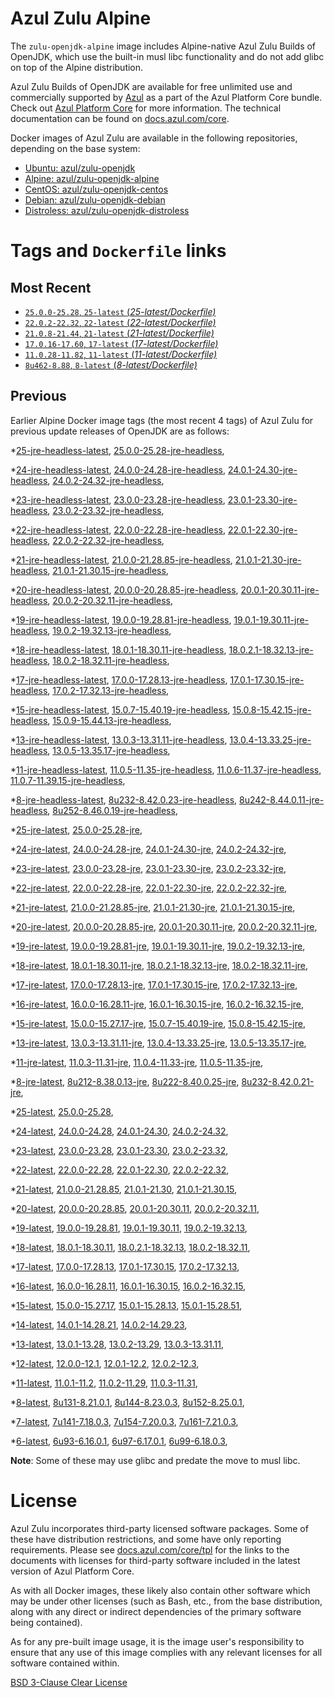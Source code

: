 Azul Zulu Alpine
================

The `zulu-openjdk-alpine` image includes Alpine-native Azul Zulu Builds of OpenJDK, which use the built-in musl libc functionality
and do not add glibc on top of the Alpine distribution.

Azul Zulu Builds of OpenJDK are available for free unlimited use and commercially supported by [Azul][1] as a part of the Azul Platform Core bundle.
Check out [Azul Platform Core][2] for more information. The technical documentation can be found on [docs.azul.com/core][3].

Docker images of Azul Zulu are available in the following repositories, depending on the base system:

  * [Ubuntu: azul/zulu-openjdk][4]
  * [Alpine: azul/zulu-openjdk-alpine][5]
  * [CentOS: azul/zulu-openjdk-centos][6]
  * [Debian: azul/zulu-openjdk-debian][7]
  * [Distroless: azul/zulu-openjdk-distroless][8]

Tags and `Dockerfile` links
===========================

Most Recent
-----------


  * [`25.0.0-25.28`, `25-latest` (*25-latest/Dockerfile)*][38]
  * [`22.0.2-22.32`, `22-latest` (*22-latest/Dockerfile)*][62]
  * [`21.0.8-21.44`, `21-latest` (*21-latest/Dockerfile)*][72]
  * [`17.0.16-17.60`, `17-latest` (*17-latest/Dockerfile)*][133]
  * [`11.0.28-11.82`, `11-latest` (*11-latest/Dockerfile)*][269]
  * [`8u462-8.88`, `8-latest` (*8-latest/Dockerfile)*][359]

Previous
--------

Earlier Alpine Docker image tags (the most recent 4 tags) of Azul Zulu for previous update releases of OpenJDK are as follows:


  *[25-jre-headless-latest][11],
  [25.0.0-25.28-jre-headless][41],
  
  *[24-jre-headless-latest][12],
  [24.0.0-24.28-jre-headless][45],
  [24.0.1-24.30-jre-headless][47],
  [24.0.2-24.32-jre-headless][49],
  
  *[23-jre-headless-latest][13],
  [23.0.0-23.28-jre-headless][55],
  [23.0.1-23.30-jre-headless][57],
  [23.0.2-23.32-jre-headless][61],
  
  *[22-jre-headless-latest][14],
  [22.0.0-22.28-jre-headless][63],
  [22.0.1-22.30-jre-headless][67],
  [22.0.2-22.32-jre-headless][71],
  
  *[21-jre-headless-latest][15],
  [21.0.0-21.28.85-jre-headless][73],
  [21.0.1-21.30-jre-headless][77],
  [21.0.1-21.30.15-jre-headless][79],
  
  
  
  
  
  
  
  
  *[20-jre-headless-latest][16],
  [20.0.0-20.28.85-jre-headless][106],
  [20.0.1-20.30.11-jre-headless][108],
  [20.0.2-20.32.11-jre-headless][112],
  
  *[19-jre-headless-latest][17],
  [19.0.0-19.28.81-jre-headless][114],
  [19.0.1-19.30.11-jre-headless][118],
  [19.0.2-19.32.13-jre-headless][122],
  
  *[18-jre-headless-latest][18],
  [18.0.1-18.30.11-jre-headless][124],
  [18.0.2.1-18.32.13-jre-headless][128],
  [18.0.2-18.32.11-jre-headless][130],
  
  *[17-jre-headless-latest][19],
  [17.0.0-17.28.13-jre-headless][134],
  [17.0.1-17.30.15-jre-headless][139],
  [17.0.2-17.32.13-jre-headless][142],
  
  
  
  
  
  
  
  
  
  
  
  
  
  
  
  
  
  
  *[15-jre-headless-latest][20],
  [15.0.7-15.40.19-jre-headless][212],
  [15.0.8-15.42.15-jre-headless][216],
  [15.0.9-15.44.13-jre-headless][218],
  
  
  *[13-jre-headless-latest][21],
  [13.0.3-13.31.11-jre-headless][229],
  [13.0.4-13.33.25-jre-headless][234],
  [13.0.5-13.35.17-jre-headless][237],
  
  
  
  
  
  
  
  
  
  
  *[11-jre-headless-latest][22],
  [11.0.5-11.35-jre-headless][276],
  [11.0.6-11.37-jre-headless][281],
  [11.0.7-11.39.15-jre-headless][284],
  
  
  
  
  
  
  
  
  
  
  
  
  
  
  
  
  
  
  
  
  
  
  
  
  
  *[8-jre-headless-latest][23],
  [8u232-8.42.0.23-jre-headless][376],
  [8u242-8.44.0.11-jre-headless][379],
  [8u252-8.46.0.19-jre-headless][381],
  
  
  
  
  
  
  
  
  
  
  
  
  
  
  
  
  
  
  
  
  
  
  
  
  
  *[25-jre-latest][24],
  [25.0.0-25.28-jre][39],
  
  *[24-jre-latest][25],
  [24.0.0-24.28-jre][44],
  [24.0.1-24.30-jre][46],
  [24.0.2-24.32-jre][50],
  
  *[23-jre-latest][26],
  [23.0.0-23.28-jre][53],
  [23.0.1-23.30-jre][58],
  [23.0.2-23.32-jre][60],
  
  *[22-jre-latest][27],
  [22.0.0-22.28-jre][65],
  [22.0.1-22.30-jre][66],
  [22.0.2-22.32-jre][70],
  
  *[21-jre-latest][28],
  [21.0.0-21.28.85-jre][75],
  [21.0.1-21.30-jre][76],
  [21.0.1-21.30.15-jre][81],
  
  
  
  
  
  
  
  
  *[20-jre-latest][29],
  [20.0.0-20.28.85-jre][105],
  [20.0.1-20.30.11-jre][109],
  [20.0.2-20.32.11-jre][111],
  
  *[19-jre-latest][30],
  [19.0.0-19.28.81-jre][116],
  [19.0.1-19.30.11-jre][117],
  [19.0.2-19.32.13-jre][120],
  
  *[18-jre-latest][31],
  [18.0.1-18.30.11-jre][126],
  [18.0.2.1-18.32.13-jre][127],
  [18.0.2-18.32.11-jre][131],
  
  *[17-jre-latest][32],
  [17.0.0-17.28.13-jre][136],
  [17.0.1-17.30.15-jre][137],
  [17.0.2-17.32.13-jre][141],
  
  
  
  
  
  
  
  
  
  
  
  
  
  
  
  
  
  
  *[16-jre-latest][33],
  [16.0.0-16.28.11-jre][196],
  [16.0.1-16.30.15-jre][197],
  [16.0.2-16.32.15-jre][200],
  
  *[15-jre-latest][34],
  [15.0.0-15.27.17-jre][202],
  [15.0.7-15.40.19-jre][211],
  [15.0.8-15.42.15-jre][215],
  
  
  
  *[13-jre-latest][35],
  [13.0.3-13.31.11-jre][231],
  [13.0.4-13.33.25-jre][233],
  [13.0.5-13.35.17-jre][236],
  
  
  
  
  
  
  
  
  
  
  *[11-jre-latest][36],
  [11.0.3-11.31-jre][272],
  [11.0.4-11.33-jre][275],
  [11.0.5-11.35-jre][277],
  
  
  
  
  
  
  
  
  
  
  
  
  
  
  
  
  
  
  
  
  
  
  
  
  
  
  
  
  *[8-jre-latest][37],
  [8u212-8.38.0.13-jre][369],
  [8u222-8.40.0.25-jre][370],
  [8u232-8.42.0.21-jre][373],
  
  
  
  
  
  
  
  
  
  
  
  
  
  
  
  
  
  
  
  
  
  
  
  
  
  
  
  
  
  *[25-latest][38],
  [25.0.0-25.28][40],
  
  *[24-latest][42],
  [24.0.0-24.28][43],
  [24.0.1-24.30][48],
  [24.0.2-24.32][51],
  
  *[23-latest][52],
  [23.0.0-23.28][54],
  [23.0.1-23.30][56],
  [23.0.2-23.32][59],
  
  *[22-latest][62],
  [22.0.0-22.28][64],
  [22.0.1-22.30][68],
  [22.0.2-22.32][69],
  
  *[21-latest][72],
  [21.0.0-21.28.85][74],
  [21.0.1-21.30][78],
  [21.0.1-21.30.15][80],
  
  
  
  
  
  
  
  
  *[20-latest][103],
  [20.0.0-20.28.85][104],
  [20.0.1-20.30.11][107],
  [20.0.2-20.32.11][110],
  
  *[19-latest][113],
  [19.0.0-19.28.81][115],
  [19.0.1-19.30.11][119],
  [19.0.2-19.32.13][121],
  
  *[18-latest][123],
  [18.0.1-18.30.11][125],
  [18.0.2.1-18.32.13][129],
  [18.0.2-18.32.11][132],
  
  *[17-latest][133],
  [17.0.0-17.28.13][135],
  [17.0.1-17.30.15][138],
  [17.0.2-17.32.13][140],
  
  
  
  
  
  
  
  
  
  
  
  
  
  
  
  
  
  
  *[16-latest][194],
  [16.0.0-16.28.11][195],
  [16.0.1-16.30.15][198],
  [16.0.2-16.32.15][199],
  
  *[15-latest][201],
  [15.0.0-15.27.17][203],
  [15.0.1-15.28.13][204],
  [15.0.1-15.28.51][205],
  
  
  
  
  
  
  
  
  
  
  *[14-latest][223],
  [14.0.1-14.28.21][224],
  [14.0.2-14.29.23][225],
  
  *[13-latest][226],
  [13.0.1-13.28][227],
  [13.0.2-13.29][228],
  [13.0.3-13.31.11][230],
  
  
  
  
  
  
  
  
  
  
  
  
  *[12-latest][265],
  [12.0.0-12.1][266],
  [12.0.1-12.2][267],
  [12.0.2-12.3][268],
  
  *[11-latest][269],
  [11.0.1-11.2][270],
  [11.0.2-11.29][271],
  [11.0.3-11.31][273],
  
  
  
  
  
  
  
  
  
  
  
  
  
  
  
  
  
  
  
  
  
  
  
  
  
  
  
  
  
  
  *[8-latest][359],
  [8u131-8.21.0.1][360],
  [8u144-8.23.0.3][361],
  [8u152-8.25.0.1][362],
  
  
  
  
  
  
  
  
  
  
  
  
  
  
  
  
  
  
  
  
  
  
  
  
  
  
  
  
  
  
  
  
  
  
  
  
  
  *[7-latest][457],
  [7u141-7.18.0.3][458],
  [7u154-7.20.0.3][459],
  [7u161-7.21.0.3][460],
  
  
  
  
  
  
  
  
  
  
  
  
  
  
  
  
  
  
  
  
  *[6-latest][480],
  [6u93-6.16.0.1][481],
  [6u97-6.17.0.1][482],
  [6u99-6.18.0.3][483],
  
  
  
  
  **Note**: Some of these may use glibc and predate the move to musl libc.

License
=======

Azul Zulu incorporates third-party licensed software packages. Some of these have distribution restrictions, and some have only reporting requirements. Please see [docs.azul.com/core/tpl][9] for the links to the documents with licenses for third-party software included in the latest version of Azul Platform Core.

As with all Docker images, these likely also contain other software which may be under other licenses (such as Bash, etc., from the base distribution, along with any direct or indirect dependencies of the primary software being contained).

As for any pre-built image usage, it is the image user's responsibility to ensure that any use of this image complies with any relevant licenses for all software contained within.

[BSD 3-Clause Clear License][10]

  [1]: https://www.azul.com/
  [2]: https://www.azul.com/products/core/
  [3]: https://docs.azul.com/core/
  [4]: https://hub.docker.com/r/azul/zulu-openjdk
  [5]: https://hub.docker.com/r/azul/zulu-openjdk-alpine
  [6]: https://hub.docker.com/r/azul/zulu-openjdk-centos
  [7]: https://hub.docker.com/r/azul/zulu-openjdk-debian
  [8]: https://hub.docker.com/r/azul/zulu-openjdk-distroless
  [9]: https://docs.azul.com/core/tpl
  [10]: https://github.com/zulu-openjdk/zulu-openjdk/blob/master/LICENSE.txt


  [11]: https://github.com/zulu-openjdk/zulu-openjdk/blob/master/alpine/25-jre-headless-latest/Dockerfile
  [41]: https://github.com/zulu-openjdk/zulu-openjdk/blob/master/alpine/25.0.0-25.28-jre-headless/Dockerfile
  
  [12]: https://github.com/zulu-openjdk/zulu-openjdk/blob/master/alpine/24-jre-headless-latest/Dockerfile
  [45]: https://github.com/zulu-openjdk/zulu-openjdk/blob/master/alpine/24.0.0-24.28-jre-headless/Dockerfile
  [47]: https://github.com/zulu-openjdk/zulu-openjdk/blob/master/alpine/24.0.1-24.30-jre-headless/Dockerfile
  [49]: https://github.com/zulu-openjdk/zulu-openjdk/blob/master/alpine/24.0.2-24.32-jre-headless/Dockerfile
  
  [13]: https://github.com/zulu-openjdk/zulu-openjdk/blob/master/alpine/23-jre-headless-latest/Dockerfile
  [55]: https://github.com/zulu-openjdk/zulu-openjdk/blob/master/alpine/23.0.0-23.28-jre-headless/Dockerfile
  [57]: https://github.com/zulu-openjdk/zulu-openjdk/blob/master/alpine/23.0.1-23.30-jre-headless/Dockerfile
  [61]: https://github.com/zulu-openjdk/zulu-openjdk/blob/master/alpine/23.0.2-23.32-jre-headless/Dockerfile
  
  [14]: https://github.com/zulu-openjdk/zulu-openjdk/blob/master/alpine/22-jre-headless-latest/Dockerfile
  [63]: https://github.com/zulu-openjdk/zulu-openjdk/blob/master/alpine/22.0.0-22.28-jre-headless/Dockerfile
  [67]: https://github.com/zulu-openjdk/zulu-openjdk/blob/master/alpine/22.0.1-22.30-jre-headless/Dockerfile
  [71]: https://github.com/zulu-openjdk/zulu-openjdk/blob/master/alpine/22.0.2-22.32-jre-headless/Dockerfile
  
  [15]: https://github.com/zulu-openjdk/zulu-openjdk/blob/master/alpine/21-jre-headless-latest/Dockerfile
  [73]: https://github.com/zulu-openjdk/zulu-openjdk/blob/master/alpine/21.0.0-21.28.85-jre-headless/Dockerfile
  [77]: https://github.com/zulu-openjdk/zulu-openjdk/blob/master/alpine/21.0.1-21.30-jre-headless/Dockerfile
  [79]: https://github.com/zulu-openjdk/zulu-openjdk/blob/master/alpine/21.0.1-21.30.15-jre-headless/Dockerfile
  
  
  
  
  
  
  
  
  [16]: https://github.com/zulu-openjdk/zulu-openjdk/blob/master/alpine/20-jre-headless-latest/Dockerfile
  [106]: https://github.com/zulu-openjdk/zulu-openjdk/blob/master/alpine/20.0.0-20.28.85-jre-headless/Dockerfile
  [108]: https://github.com/zulu-openjdk/zulu-openjdk/blob/master/alpine/20.0.1-20.30.11-jre-headless/Dockerfile
  [112]: https://github.com/zulu-openjdk/zulu-openjdk/blob/master/alpine/20.0.2-20.32.11-jre-headless/Dockerfile
  
  [17]: https://github.com/zulu-openjdk/zulu-openjdk/blob/master/alpine/19-jre-headless-latest/Dockerfile
  [114]: https://github.com/zulu-openjdk/zulu-openjdk/blob/master/alpine/19.0.0-19.28.81-jre-headless/Dockerfile
  [118]: https://github.com/zulu-openjdk/zulu-openjdk/blob/master/alpine/19.0.1-19.30.11-jre-headless/Dockerfile
  [122]: https://github.com/zulu-openjdk/zulu-openjdk/blob/master/alpine/19.0.2-19.32.13-jre-headless/Dockerfile
  
  [18]: https://github.com/zulu-openjdk/zulu-openjdk/blob/master/alpine/18-jre-headless-latest/Dockerfile
  [124]: https://github.com/zulu-openjdk/zulu-openjdk/blob/master/alpine/18.0.1-18.30.11-jre-headless/Dockerfile
  [128]: https://github.com/zulu-openjdk/zulu-openjdk/blob/master/alpine/18.0.2.1-18.32.13-jre-headless/Dockerfile
  [130]: https://github.com/zulu-openjdk/zulu-openjdk/blob/master/alpine/18.0.2-18.32.11-jre-headless/Dockerfile
  
  [19]: https://github.com/zulu-openjdk/zulu-openjdk/blob/master/alpine/17-jre-headless-latest/Dockerfile
  [134]: https://github.com/zulu-openjdk/zulu-openjdk/blob/master/alpine/17.0.0-17.28.13-jre-headless/Dockerfile
  [139]: https://github.com/zulu-openjdk/zulu-openjdk/blob/master/alpine/17.0.1-17.30.15-jre-headless/Dockerfile
  [142]: https://github.com/zulu-openjdk/zulu-openjdk/blob/master/alpine/17.0.2-17.32.13-jre-headless/Dockerfile
  
  
  
  
  
  
  
  
  
  
  
  
  
  
  
  
  
  
  [20]: https://github.com/zulu-openjdk/zulu-openjdk/blob/master/alpine/15-jre-headless-latest/Dockerfile
  [212]: https://github.com/zulu-openjdk/zulu-openjdk/blob/master/alpine/15.0.7-15.40.19-jre-headless/Dockerfile
  [216]: https://github.com/zulu-openjdk/zulu-openjdk/blob/master/alpine/15.0.8-15.42.15-jre-headless/Dockerfile
  [218]: https://github.com/zulu-openjdk/zulu-openjdk/blob/master/alpine/15.0.9-15.44.13-jre-headless/Dockerfile
  
  
  [21]: https://github.com/zulu-openjdk/zulu-openjdk/blob/master/alpine/13-jre-headless-latest/Dockerfile
  [229]: https://github.com/zulu-openjdk/zulu-openjdk/blob/master/alpine/13.0.3-13.31.11-jre-headless/Dockerfile
  [234]: https://github.com/zulu-openjdk/zulu-openjdk/blob/master/alpine/13.0.4-13.33.25-jre-headless/Dockerfile
  [237]: https://github.com/zulu-openjdk/zulu-openjdk/blob/master/alpine/13.0.5-13.35.17-jre-headless/Dockerfile
  
  
  
  
  
  
  
  
  
  
  [22]: https://github.com/zulu-openjdk/zulu-openjdk/blob/master/alpine/11-jre-headless-latest/Dockerfile
  [276]: https://github.com/zulu-openjdk/zulu-openjdk/blob/master/alpine/11.0.5-11.35-jre-headless/Dockerfile
  [281]: https://github.com/zulu-openjdk/zulu-openjdk/blob/master/alpine/11.0.6-11.37-jre-headless/Dockerfile
  [284]: https://github.com/zulu-openjdk/zulu-openjdk/blob/master/alpine/11.0.7-11.39.15-jre-headless/Dockerfile
  
  
  
  
  
  
  
  
  
  
  
  
  
  
  
  
  
  
  
  
  
  
  
  
  
  [23]: https://github.com/zulu-openjdk/zulu-openjdk/blob/master/alpine/8-jre-headless-latest/Dockerfile
  [376]: https://github.com/zulu-openjdk/zulu-openjdk/blob/master/alpine/8u232-8.42.0.23-jre-headless/Dockerfile
  [379]: https://github.com/zulu-openjdk/zulu-openjdk/blob/master/alpine/8u242-8.44.0.11-jre-headless/Dockerfile
  [381]: https://github.com/zulu-openjdk/zulu-openjdk/blob/master/alpine/8u252-8.46.0.19-jre-headless/Dockerfile
  
  
  
  
  
  
  
  
  
  
  
  
  
  
  
  
  
  
  
  
  
  
  
  
  
  [24]: https://github.com/zulu-openjdk/zulu-openjdk/blob/master/alpine/25-jre-latest/Dockerfile
  [39]: https://github.com/zulu-openjdk/zulu-openjdk/blob/master/alpine/25.0.0-25.28-jre/Dockerfile
  
  [25]: https://github.com/zulu-openjdk/zulu-openjdk/blob/master/alpine/24-jre-latest/Dockerfile
  [44]: https://github.com/zulu-openjdk/zulu-openjdk/blob/master/alpine/24.0.0-24.28-jre/Dockerfile
  [46]: https://github.com/zulu-openjdk/zulu-openjdk/blob/master/alpine/24.0.1-24.30-jre/Dockerfile
  [50]: https://github.com/zulu-openjdk/zulu-openjdk/blob/master/alpine/24.0.2-24.32-jre/Dockerfile
  
  [26]: https://github.com/zulu-openjdk/zulu-openjdk/blob/master/alpine/23-jre-latest/Dockerfile
  [53]: https://github.com/zulu-openjdk/zulu-openjdk/blob/master/alpine/23.0.0-23.28-jre/Dockerfile
  [58]: https://github.com/zulu-openjdk/zulu-openjdk/blob/master/alpine/23.0.1-23.30-jre/Dockerfile
  [60]: https://github.com/zulu-openjdk/zulu-openjdk/blob/master/alpine/23.0.2-23.32-jre/Dockerfile
  
  [27]: https://github.com/zulu-openjdk/zulu-openjdk/blob/master/alpine/22-jre-latest/Dockerfile
  [65]: https://github.com/zulu-openjdk/zulu-openjdk/blob/master/alpine/22.0.0-22.28-jre/Dockerfile
  [66]: https://github.com/zulu-openjdk/zulu-openjdk/blob/master/alpine/22.0.1-22.30-jre/Dockerfile
  [70]: https://github.com/zulu-openjdk/zulu-openjdk/blob/master/alpine/22.0.2-22.32-jre/Dockerfile
  
  [28]: https://github.com/zulu-openjdk/zulu-openjdk/blob/master/alpine/21-jre-latest/Dockerfile
  [75]: https://github.com/zulu-openjdk/zulu-openjdk/blob/master/alpine/21.0.0-21.28.85-jre/Dockerfile
  [76]: https://github.com/zulu-openjdk/zulu-openjdk/blob/master/alpine/21.0.1-21.30-jre/Dockerfile
  [81]: https://github.com/zulu-openjdk/zulu-openjdk/blob/master/alpine/21.0.1-21.30.15-jre/Dockerfile
  
  
  
  
  
  
  
  
  [29]: https://github.com/zulu-openjdk/zulu-openjdk/blob/master/alpine/20-jre-latest/Dockerfile
  [105]: https://github.com/zulu-openjdk/zulu-openjdk/blob/master/alpine/20.0.0-20.28.85-jre/Dockerfile
  [109]: https://github.com/zulu-openjdk/zulu-openjdk/blob/master/alpine/20.0.1-20.30.11-jre/Dockerfile
  [111]: https://github.com/zulu-openjdk/zulu-openjdk/blob/master/alpine/20.0.2-20.32.11-jre/Dockerfile
  
  [30]: https://github.com/zulu-openjdk/zulu-openjdk/blob/master/alpine/19-jre-latest/Dockerfile
  [116]: https://github.com/zulu-openjdk/zulu-openjdk/blob/master/alpine/19.0.0-19.28.81-jre/Dockerfile
  [117]: https://github.com/zulu-openjdk/zulu-openjdk/blob/master/alpine/19.0.1-19.30.11-jre/Dockerfile
  [120]: https://github.com/zulu-openjdk/zulu-openjdk/blob/master/alpine/19.0.2-19.32.13-jre/Dockerfile
  
  [31]: https://github.com/zulu-openjdk/zulu-openjdk/blob/master/alpine/18-jre-latest/Dockerfile
  [126]: https://github.com/zulu-openjdk/zulu-openjdk/blob/master/alpine/18.0.1-18.30.11-jre/Dockerfile
  [127]: https://github.com/zulu-openjdk/zulu-openjdk/blob/master/alpine/18.0.2.1-18.32.13-jre/Dockerfile
  [131]: https://github.com/zulu-openjdk/zulu-openjdk/blob/master/alpine/18.0.2-18.32.11-jre/Dockerfile
  
  [32]: https://github.com/zulu-openjdk/zulu-openjdk/blob/master/alpine/17-jre-latest/Dockerfile
  [136]: https://github.com/zulu-openjdk/zulu-openjdk/blob/master/alpine/17.0.0-17.28.13-jre/Dockerfile
  [137]: https://github.com/zulu-openjdk/zulu-openjdk/blob/master/alpine/17.0.1-17.30.15-jre/Dockerfile
  [141]: https://github.com/zulu-openjdk/zulu-openjdk/blob/master/alpine/17.0.2-17.32.13-jre/Dockerfile
  
  
  
  
  
  
  
  
  
  
  
  
  
  
  
  
  
  
  [33]: https://github.com/zulu-openjdk/zulu-openjdk/blob/master/alpine/16-jre-latest/Dockerfile
  [196]: https://github.com/zulu-openjdk/zulu-openjdk/blob/master/alpine/16.0.0-16.28.11-jre/Dockerfile
  [197]: https://github.com/zulu-openjdk/zulu-openjdk/blob/master/alpine/16.0.1-16.30.15-jre/Dockerfile
  [200]: https://github.com/zulu-openjdk/zulu-openjdk/blob/master/alpine/16.0.2-16.32.15-jre/Dockerfile
  
  [34]: https://github.com/zulu-openjdk/zulu-openjdk/blob/master/alpine/15-jre-latest/Dockerfile
  [202]: https://github.com/zulu-openjdk/zulu-openjdk/blob/master/alpine/15.0.0-15.27.17-jre/Dockerfile
  [211]: https://github.com/zulu-openjdk/zulu-openjdk/blob/master/alpine/15.0.7-15.40.19-jre/Dockerfile
  [215]: https://github.com/zulu-openjdk/zulu-openjdk/blob/master/alpine/15.0.8-15.42.15-jre/Dockerfile
  
  
  
  [35]: https://github.com/zulu-openjdk/zulu-openjdk/blob/master/alpine/13-jre-latest/Dockerfile
  [231]: https://github.com/zulu-openjdk/zulu-openjdk/blob/master/alpine/13.0.3-13.31.11-jre/Dockerfile
  [233]: https://github.com/zulu-openjdk/zulu-openjdk/blob/master/alpine/13.0.4-13.33.25-jre/Dockerfile
  [236]: https://github.com/zulu-openjdk/zulu-openjdk/blob/master/alpine/13.0.5-13.35.17-jre/Dockerfile
  
  
  
  
  
  
  
  
  
  
  [36]: https://github.com/zulu-openjdk/zulu-openjdk/blob/master/alpine/11-jre-latest/Dockerfile
  [272]: https://github.com/zulu-openjdk/zulu-openjdk/blob/master/alpine/11.0.3-11.31-jre/Dockerfile
  [275]: https://github.com/zulu-openjdk/zulu-openjdk/blob/master/alpine/11.0.4-11.33-jre/Dockerfile
  [277]: https://github.com/zulu-openjdk/zulu-openjdk/blob/master/alpine/11.0.5-11.35-jre/Dockerfile
  
  
  
  
  
  
  
  
  
  
  
  
  
  
  
  
  
  
  
  
  
  
  
  
  
  
  
  
  [37]: https://github.com/zulu-openjdk/zulu-openjdk/blob/master/alpine/8-jre-latest/Dockerfile
  [369]: https://github.com/zulu-openjdk/zulu-openjdk/blob/master/alpine/8u212-8.38.0.13-jre/Dockerfile
  [370]: https://github.com/zulu-openjdk/zulu-openjdk/blob/master/alpine/8u222-8.40.0.25-jre/Dockerfile
  [373]: https://github.com/zulu-openjdk/zulu-openjdk/blob/master/alpine/8u232-8.42.0.21-jre/Dockerfile
  
  
  
  
  
  
  
  
  
  
  
  
  
  
  
  
  
  
  
  
  
  
  
  
  
  
  
  
  
  [38]: https://github.com/zulu-openjdk/zulu-openjdk/blob/master/alpine/25-latest/Dockerfile
  [40]: https://github.com/zulu-openjdk/zulu-openjdk/blob/master/alpine/25.0.0-25.28/Dockerfile
  
  [42]: https://github.com/zulu-openjdk/zulu-openjdk/blob/master/alpine/24-latest/Dockerfile
  [43]: https://github.com/zulu-openjdk/zulu-openjdk/blob/master/alpine/24.0.0-24.28/Dockerfile
  [48]: https://github.com/zulu-openjdk/zulu-openjdk/blob/master/alpine/24.0.1-24.30/Dockerfile
  [51]: https://github.com/zulu-openjdk/zulu-openjdk/blob/master/alpine/24.0.2-24.32/Dockerfile
  
  [52]: https://github.com/zulu-openjdk/zulu-openjdk/blob/master/alpine/23-latest/Dockerfile
  [54]: https://github.com/zulu-openjdk/zulu-openjdk/blob/master/alpine/23.0.0-23.28/Dockerfile
  [56]: https://github.com/zulu-openjdk/zulu-openjdk/blob/master/alpine/23.0.1-23.30/Dockerfile
  [59]: https://github.com/zulu-openjdk/zulu-openjdk/blob/master/alpine/23.0.2-23.32/Dockerfile
  
  [62]: https://github.com/zulu-openjdk/zulu-openjdk/blob/master/alpine/22-latest/Dockerfile
  [64]: https://github.com/zulu-openjdk/zulu-openjdk/blob/master/alpine/22.0.0-22.28/Dockerfile
  [68]: https://github.com/zulu-openjdk/zulu-openjdk/blob/master/alpine/22.0.1-22.30/Dockerfile
  [69]: https://github.com/zulu-openjdk/zulu-openjdk/blob/master/alpine/22.0.2-22.32/Dockerfile
  
  [72]: https://github.com/zulu-openjdk/zulu-openjdk/blob/master/alpine/21-latest/Dockerfile
  [74]: https://github.com/zulu-openjdk/zulu-openjdk/blob/master/alpine/21.0.0-21.28.85/Dockerfile
  [78]: https://github.com/zulu-openjdk/zulu-openjdk/blob/master/alpine/21.0.1-21.30/Dockerfile
  [80]: https://github.com/zulu-openjdk/zulu-openjdk/blob/master/alpine/21.0.1-21.30.15/Dockerfile
  
  
  
  
  
  
  
  
  [103]: https://github.com/zulu-openjdk/zulu-openjdk/blob/master/alpine/20-latest/Dockerfile
  [104]: https://github.com/zulu-openjdk/zulu-openjdk/blob/master/alpine/20.0.0-20.28.85/Dockerfile
  [107]: https://github.com/zulu-openjdk/zulu-openjdk/blob/master/alpine/20.0.1-20.30.11/Dockerfile
  [110]: https://github.com/zulu-openjdk/zulu-openjdk/blob/master/alpine/20.0.2-20.32.11/Dockerfile
  
  [113]: https://github.com/zulu-openjdk/zulu-openjdk/blob/master/alpine/19-latest/Dockerfile
  [115]: https://github.com/zulu-openjdk/zulu-openjdk/blob/master/alpine/19.0.0-19.28.81/Dockerfile
  [119]: https://github.com/zulu-openjdk/zulu-openjdk/blob/master/alpine/19.0.1-19.30.11/Dockerfile
  [121]: https://github.com/zulu-openjdk/zulu-openjdk/blob/master/alpine/19.0.2-19.32.13/Dockerfile
  
  [123]: https://github.com/zulu-openjdk/zulu-openjdk/blob/master/alpine/18-latest/Dockerfile
  [125]: https://github.com/zulu-openjdk/zulu-openjdk/blob/master/alpine/18.0.1-18.30.11/Dockerfile
  [129]: https://github.com/zulu-openjdk/zulu-openjdk/blob/master/alpine/18.0.2.1-18.32.13/Dockerfile
  [132]: https://github.com/zulu-openjdk/zulu-openjdk/blob/master/alpine/18.0.2-18.32.11/Dockerfile
  
  [133]: https://github.com/zulu-openjdk/zulu-openjdk/blob/master/alpine/17-latest/Dockerfile
  [135]: https://github.com/zulu-openjdk/zulu-openjdk/blob/master/alpine/17.0.0-17.28.13/Dockerfile
  [138]: https://github.com/zulu-openjdk/zulu-openjdk/blob/master/alpine/17.0.1-17.30.15/Dockerfile
  [140]: https://github.com/zulu-openjdk/zulu-openjdk/blob/master/alpine/17.0.2-17.32.13/Dockerfile
  
  
  
  
  
  
  
  
  
  
  
  
  
  
  
  
  
  
  [194]: https://github.com/zulu-openjdk/zulu-openjdk/blob/master/alpine/16-latest/Dockerfile
  [195]: https://github.com/zulu-openjdk/zulu-openjdk/blob/master/alpine/16.0.0-16.28.11/Dockerfile
  [198]: https://github.com/zulu-openjdk/zulu-openjdk/blob/master/alpine/16.0.1-16.30.15/Dockerfile
  [199]: https://github.com/zulu-openjdk/zulu-openjdk/blob/master/alpine/16.0.2-16.32.15/Dockerfile
  
  [201]: https://github.com/zulu-openjdk/zulu-openjdk/blob/master/alpine/15-latest/Dockerfile
  [203]: https://github.com/zulu-openjdk/zulu-openjdk/blob/master/alpine/15.0.0-15.27.17/Dockerfile
  [204]: https://github.com/zulu-openjdk/zulu-openjdk/blob/master/alpine/15.0.1-15.28.13/Dockerfile
  [205]: https://github.com/zulu-openjdk/zulu-openjdk/blob/master/alpine/15.0.1-15.28.51/Dockerfile
  
  
  
  
  
  
  
  
  
  
  [223]: https://github.com/zulu-openjdk/zulu-openjdk/blob/master/alpine/14-latest/Dockerfile
  [224]: https://github.com/zulu-openjdk/zulu-openjdk/blob/master/alpine/14.0.1-14.28.21/Dockerfile
  [225]: https://github.com/zulu-openjdk/zulu-openjdk/blob/master/alpine/14.0.2-14.29.23/Dockerfile
  
  [226]: https://github.com/zulu-openjdk/zulu-openjdk/blob/master/alpine/13-latest/Dockerfile
  [227]: https://github.com/zulu-openjdk/zulu-openjdk/blob/master/alpine/13.0.1-13.28/Dockerfile
  [228]: https://github.com/zulu-openjdk/zulu-openjdk/blob/master/alpine/13.0.2-13.29/Dockerfile
  [230]: https://github.com/zulu-openjdk/zulu-openjdk/blob/master/alpine/13.0.3-13.31.11/Dockerfile
  
  
  
  
  
  
  
  
  
  
  
  
  [265]: https://github.com/zulu-openjdk/zulu-openjdk/blob/master/alpine/12-latest/Dockerfile
  [266]: https://github.com/zulu-openjdk/zulu-openjdk/blob/master/alpine/12.0.0-12.1/Dockerfile
  [267]: https://github.com/zulu-openjdk/zulu-openjdk/blob/master/alpine/12.0.1-12.2/Dockerfile
  [268]: https://github.com/zulu-openjdk/zulu-openjdk/blob/master/alpine/12.0.2-12.3/Dockerfile
  
  [269]: https://github.com/zulu-openjdk/zulu-openjdk/blob/master/alpine/11-latest/Dockerfile
  [270]: https://github.com/zulu-openjdk/zulu-openjdk/blob/master/alpine/11.0.1-11.2/Dockerfile
  [271]: https://github.com/zulu-openjdk/zulu-openjdk/blob/master/alpine/11.0.2-11.29/Dockerfile
  [273]: https://github.com/zulu-openjdk/zulu-openjdk/blob/master/alpine/11.0.3-11.31/Dockerfile
  
  
  
  
  
  
  
  
  
  
  
  
  
  
  
  
  
  
  
  
  
  
  
  
  
  
  
  
  
  
  [359]: https://github.com/zulu-openjdk/zulu-openjdk/blob/master/alpine/8-latest/Dockerfile
  [360]: https://github.com/zulu-openjdk/zulu-openjdk/blob/master/alpine/8u131-8.21.0.1/Dockerfile
  [361]: https://github.com/zulu-openjdk/zulu-openjdk/blob/master/alpine/8u144-8.23.0.3/Dockerfile
  [362]: https://github.com/zulu-openjdk/zulu-openjdk/blob/master/alpine/8u152-8.25.0.1/Dockerfile
  
  
  
  
  
  
  
  
  
  
  
  
  
  
  
  
  
  
  
  
  
  
  
  
  
  
  
  
  
  
  
  
  
  
  
  
  
  [457]: https://github.com/zulu-openjdk/zulu-openjdk/blob/master/alpine/7-latest/Dockerfile
  [458]: https://github.com/zulu-openjdk/zulu-openjdk/blob/master/alpine/7u141-7.18.0.3/Dockerfile
  [459]: https://github.com/zulu-openjdk/zulu-openjdk/blob/master/alpine/7u154-7.20.0.3/Dockerfile
  [460]: https://github.com/zulu-openjdk/zulu-openjdk/blob/master/alpine/7u161-7.21.0.3/Dockerfile
  
  
  
  
  
  
  
  
  
  
  
  
  
  
  
  
  
  
  
  
  [480]: https://github.com/zulu-openjdk/zulu-openjdk/blob/master/alpine/6-latest/Dockerfile
  [481]: https://github.com/zulu-openjdk/zulu-openjdk/blob/master/alpine/6u93-6.16.0.1/Dockerfile
  [482]: https://github.com/zulu-openjdk/zulu-openjdk/blob/master/alpine/6u97-6.17.0.1/Dockerfile
  [483]: https://github.com/zulu-openjdk/zulu-openjdk/blob/master/alpine/6u99-6.18.0.3/Dockerfile
  
  
  
  
  